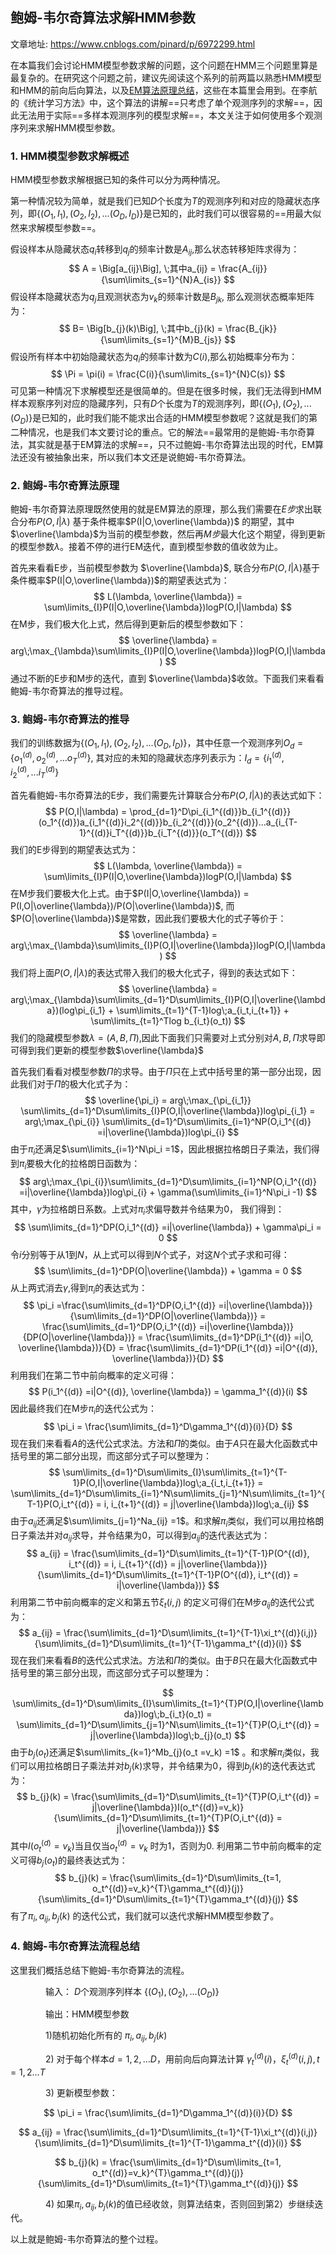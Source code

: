 ## 鲍姆-韦尔奇算法求解HMM参数

文章地址: https://www.cnblogs.com/pinard/p/6972299.html

在本篇我们会讨论HMM模型参数求解的问题，这个问题在HMM三个问题里算是最复杂的。在研究这个问题之前，建议先阅读这个系列的前两篇以熟悉HMM模型和HMM的前向后向算法，以及[EM算法原理总结](http://www.cnblogs.com/pinard/p/6912636.html)，这些在本篇里会用到。在李航的《统计学习方法》中，这个算法的讲解==只考虑了单个观测序列的求解==，因此无法用于实际==多样本观测序列的模型求解==，本文关注于如何使用多个观测序列来求解HMM模型参数。

### 1. HMM模型参数求解概述

HMM模型参数求解根据已知的条件可以分为两种情况。

第一种情况较为简单，就是我们已知$D$个长度为$T$的观测序列和对应的隐藏状态序列，即$\{(O_1, I_1), (O_2, I_2), ...(O_D, I_D)\}$是已知的，此时我们可以很容易的==用最大似然来求解模型参数==。

假设样本从隐藏状态$q_i$转移到$q_j$的频率计数是$A_{ij}$,那么状态转移矩阵求得为：
$$
A = \Big[a_{ij}\Big], \;其中a_{ij} = \frac{A_{ij}}{\sum\limits_{s=1}^{N}A_{is}}
$$
假设样本隐藏状态为$q_j$且观测状态为$v_k$的频率计数是$B_{jk}$, 那么观测状态概率矩阵为：
$$
B= \Big[b_{j}(k)\Big], \;其中b_{j}(k) = \frac{B_{jk}}{\sum\limits_{s=1}^{M}B_{js}}
$$
假设所有样本中初始隐藏状态为$q_i$的频率计数为$C(i)$,那么初始概率分布为：
$$
\Pi = \pi(i) = \frac{C(i)}{\sum\limits_{s=1}^{N}C(s)}
$$
可见第一种情况下求解模型还是很简单的。但是在很多时候，我们无法得到HMM样本观察序列对应的隐藏序列，只有$D$个长度为$T$的观测序列，即$\{(O_1), (O_2), ...(O_D)\}$是已知的，此时我们能不能求出合适的HMM模型参数呢？这就是我们的第二种情况，也是我们本文要讨论的重点。它的解法==最常用的是鲍姆-韦尔奇算法，其实就是基于EM算法的求解==，只不过鲍姆-韦尔奇算法出现的时代，EM算法还没有被抽象出来，所以我们本文还是说鲍姆-韦尔奇算法。

### 2. 鲍姆-韦尔奇算法原理

鲍姆-韦尔奇算法原理既然使用的就是EM算法的原理，那么我们需要在$E步$求出联合分布$P(O,I|λ)$ 基于条件概率$P(I|O,\overline{\lambda})$ 的期望，其中$\overline{\lambda}$为当前的模型参数，然后再$M步$最大化这个期望，得到更新的模型参数$λ$。接着不停的进行EM迭代，直到模型参数的值收敛为止。

首先来看看E步，当前模型参数为 $\overline{\lambda}$, 联合分布$P(O,I|λ)$基于条件概率$P(I|O,\overline{\lambda})$的期望表达式为：
$$
L(\lambda, \overline{\lambda}) = \sum\limits_{I}P(I|O,\overline{\lambda})logP(O,I|\lambda)
$$
在M步，我们极大化上式，然后得到更新后的模型参数如下：　 
$$
\overline{\lambda} = arg\;\max_{\lambda}\sum\limits_{I}P(I|O,\overline{\lambda})logP(O,I|\lambda)
$$
通过不断的E步和M步的迭代，直到 $\overline{\lambda}$收敛。下面我们来看看鲍姆-韦尔奇算法的推导过程。

### 3. 鲍姆-韦尔奇算法的推导

我们的训练数据为$\{(O_1, I_1), (O_2, I_2), ...(O_D, I_D)\}$，其中任意一个观测序列$O_d = \{o_1^{(d)}, o_2^{(d)}, ... o_T^{(d)}\}$, 其对应的未知的隐藏状态序列表示为：$I_d = \{i_1^{(d)}, i_2^{(d)}, ... i_T^{(d)}\}$

首先看鲍姆-韦尔奇算法的E步，我们需要先计算联合分布$P(O,I|λ)$的表达式如下： 
$$
P(O,I|\lambda) = \prod_{d=1}^D\pi_{i_1^{(d)}}b_{i_1^{(d)}}(o_1^{(d)})a_{i_1^{(d)}i_2^{(d)}}b_{i_2^{(d)}}(o_2^{(d)})...a_{i_{T-1}^{(d)}i_T^{(d)}}b_{i_T^{(d)}}(o_T^{(d)})
$$
我们的E步得到的期望表达式为：
$$
L(\lambda, \overline{\lambda}) = \sum\limits_{I}P(I|O,\overline{\lambda})logP(O,I|\lambda)
$$
在M步我们要极大化上式。由于$P(I|O,\overline{\lambda}) = P(I,O|\overline{\lambda})/P(O|\overline{\lambda})$, 而$P(O|\overline{\lambda})$是常数，因此我们要极大化的式子等价于：
$$
\overline{\lambda} = arg\;\max_{\lambda}\sum\limits_{I}P(O,I|\overline{\lambda})logP(O,I|\lambda)
$$
我们将上面$P(O,I|λ)$的表达式带入我们的极大化式子，得到的表达式如下：
$$
\overline{\lambda} = arg\;\max_{\lambda}\sum\limits_{d=1}^D\sum\limits_{I}P(O,I|\overline{\lambda})(log\pi_{i_1} + \sum\limits_{t=1}^{T-1}log\;a_{i_t,i_{t+1}} +  \sum\limits_{t=1}^Tlog b_{i_t}(o_t))
$$
我们的隐藏模型参数$λ=(A,B,Π)$,因此下面我们只需要对上式分别对$A,B,Π$求导即可得到我们更新的模型参数$\overline{\lambda}$　

 首先我们看看对模型参数$Π$的求导。由于$Π$只在上式中括号里的第一部分出现，因此我们对于$Π$的极大化式子为：
$$
\overline{\pi_i} = arg\;\max_{\pi_{i_1}} \sum\limits_{d=1}^D\sum\limits_{I}P(O,I|\overline{\lambda})log\pi_{i_1} = arg\;\max_{\pi_{i}} \sum\limits_{d=1}^D\sum\limits_{i=1}^NP(O,i_1^{(d)} =i|\overline{\lambda})log\pi_{i}
$$
由于$π_i$还满足$\sum\limits_{i=1}^N\pi_i =1$，因此根据拉格朗日子乘法，我们得到$π_i$要极大化的拉格朗日函数为：
$$
arg\;\max_{\pi_{i}}\sum\limits_{d=1}^D\sum\limits_{i=1}^NP(O,i_1^{(d)} =i|\overline{\lambda})log\pi_{i} + \gamma(\sum\limits_{i=1}^N\pi_i -1)
$$
其中，$γ$为拉格朗日系数。上式对$π_i$求偏导数并令结果为0， 我们得到：
$$
\sum\limits_{d=1}^DP(O,i_1^{(d)} =i|\overline{\lambda}) + \gamma\pi_i = 0
$$
令$i$分别等于从$1$到$N$，从上式可以得到$N$个式子，对这$N$个式子求和可得：
$$
\sum\limits_{d=1}^DP(O|\overline{\lambda}) + \gamma = 0
$$
从上两式消去$γ$,得到$π_i$的表达式为：
$$
\pi_i =\frac{\sum\limits_{d=1}^DP(O,i_1^{(d)} =i|\overline{\lambda})}{\sum\limits_{d=1}^DP(O|\overline{\lambda})} = \frac{\sum\limits_{d=1}^DP(O,i_1^{(d)} =i|\overline{\lambda})}{DP(O|\overline{\lambda})} = \frac{\sum\limits_{d=1}^DP(i_1^{(d)} =i|O, \overline{\lambda})}{D} =  \frac{\sum\limits_{d=1}^DP(i_1^{(d)} =i|O^{(d)}, \overline{\lambda})}{D}
$$
利用我们在第二节中前向概率的定义可得：
$$
P(i_1^{(d)} =i|O^{(d)}, \overline{\lambda}) = \gamma_1^{(d)}(i)
$$
因此最终我们在M步$π_i$的迭代公式为：
$$
\pi_i =  \frac{\sum\limits_{d=1}^D\gamma_1^{(d)}(i)}{D}
$$
现在我们来看看$A$的迭代公式求法。方法和$Π$的类似。由于$A$只在最大化函数式中括号里的第二部分出现，而这部分式子可以整理为：
$$
\sum\limits_{d=1}^D\sum\limits_{I}\sum\limits_{t=1}^{T-1}P(O,I|\overline{\lambda})log\;a_{i_t,i_{t+1}} = \sum\limits_{d=1}^D\sum\limits_{i=1}^N\sum\limits_{j=1}^N\sum\limits_{t=1}^{T-1}P(O,i_t^{(d)} = i, i_{t+1}^{(d)} = j|\overline{\lambda})log\;a_{ij}
$$
由于$a_{ij}$还满足$\sum\limits_{j=1}^Na_{ij} =1$。和求解$π_i$类似，我们可以用拉格朗日子乘法并对$a_{ij}$求导，并令结果为0，可以得到$a_{ij}$的迭代表达式为：
$$
a_{ij} = \frac{\sum\limits_{d=1}^D\sum\limits_{t=1}^{T-1}P(O^{(d)}, i_t^{(d)} = i, i_{t+1}^{(d)} = j|\overline{\lambda})}{\sum\limits_{d=1}^D\sum\limits_{t=1}^{T-1}P(O^{(d)}, i_t^{(d)} = i|\overline{\lambda})}
$$
利用第二节中前向概率的定义和第五节$\xi_t(i,j)$ 的定义可得们在M步$a_{ij}$的迭代公式为：
$$
a_{ij} = \frac{\sum\limits_{d=1}^D\sum\limits_{t=1}^{T-1}\xi_t^{(d)}(i,j)}{\sum\limits_{d=1}^D\sum\limits_{t=1}^{T-1}\gamma_t^{(d)}(i)}
$$
 现在我们来看看$B$的迭代公式求法。方法和$Π$的类似。由于$B$只在最大化函数式中括号里的第三部分出现，而这部分式子可以整理为：

$$
\sum\limits_{d=1}^D\sum\limits_{I}\sum\limits_{t=1}^{T}P(O,I|\overline{\lambda})log\;b_{i_t}(o_t) = \sum\limits_{d=1}^D\sum\limits_{j=1}^N\sum\limits_{t=1}^{T}P(O,i_t^{(d)} = j|\overline{\lambda})log\;b_{j}(o_t)
$$
由于$b_{j}(o_t)$还满足$\sum\limits_{k=1}^Mb_{j}(o_t =v_k) =1$ 。和求解$π_i$类似，我们可以用拉格朗日子乘法并对$b_j(k)$求导，并令结果为0，得到$b_j(k)$的迭代表达式为：
$$
b_{j}(k) = \frac{\sum\limits_{d=1}^D\sum\limits_{t=1}^{T}P(O,i_t^{(d)} = j|\overline{\lambda})I(o_t^{(d)}=v_k)}{\sum\limits_{d=1}^D\sum\limits_{t=1}^{T}P(O,i_t^{(d)} = j|\overline{\lambda})}
$$
其中$I(o_t^{(d)}=v_k)$当且仅当$o_t^{(d)}=v_k$ 时为1，否则为0. 利用第二节中前向概率的定义可得$b_{j}(o_t)$的最终表达式为：
$$
b_{j}(k) = \frac{\sum\limits_{d=1}^D\sum\limits_{t=1, o_t^{(d)}=v_k}^{T}\gamma_t^{(d)}(j)}{\sum\limits_{d=1}^D\sum\limits_{t=1}^{T}\gamma_t^{(d)}(j)}
$$
有了$\pi_i, a_{ij},b_{j}(k)$ 的迭代公式，我们就可以迭代求解HMM模型参数了。

### 4. 鲍姆-韦尔奇算法流程总结

这里我们概括总结下鲍姆-韦尔奇算法的流程。

　　　　输入： $D$个观测序列样本 $\{(O_1), (O_2), ...(O_D)\}$

　　　　输出：HMM模型参数

　　　　1)随机初始化所有的 $\pi_i, a_{ij},b_{j}(k)$

　　　　2) 对于每个样本$d=1,2,...D$，用前向后向算法计算 $\gamma_t^{(d)}(i)，\xi_t^{(d)}(i,j), t =1,2...T$

　　　　3)  更新模型参数：

$$
\pi_i =  \frac{\sum\limits_{d=1}^D\gamma_1^{(d)}(i)}{D}
$$

$$
a_{ij} = \frac{\sum\limits_{d=1}^D\sum\limits_{t=1}^{T-1}\xi_t^{(d)}(i,j)}{\sum\limits_{d=1}^D\sum\limits_{t=1}^{T-1}\gamma_t^{(d)}(i)}
$$

$$
b_{j}(k) = \frac{\sum\limits_{d=1}^D\sum\limits_{t=1, o_t^{(d)}=v_k}^{T}\gamma_t^{(d)}(j)}{\sum\limits_{d=1}^D\sum\limits_{t=1}^{T}\gamma_t^{(d)}(j)}
$$

　　　　4) 如果$\pi_i, a_{ij},b_{j}(k)$的值已经收敛，则算法结束，否则回到第2）步继续迭代。

以上就是鲍姆-韦尔奇算法的整个过程。